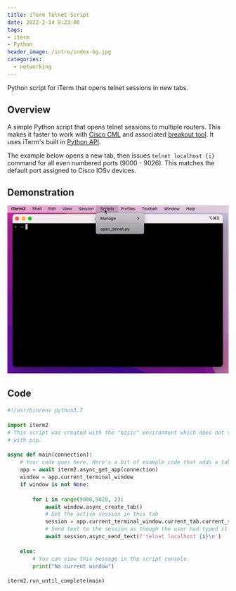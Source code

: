 ```yaml
---
title: iTerm Telnet Script
date: 2022-2-14 8:23:00
tags:
- iterm
- Python
header_image: /intro/index-bg.jpg
categories:
  - networking
---
```

Python script for iTerm that opens telnet sessions in new tabs.
<!-- more -->

## Overview
A simple Python script that opens telnet sessions to multiple routers. This makes it faster to work with [Cisco CML](https://www.cisco.com/c/en/us/products/cloud-systems-management/modeling-labs/index.html) and associated [breakout tool](https://developer.cisco.com/docs/modeling-labs/#!using-breakout-tool). It uses iTerm's built in [Python API](https://iterm2.com/python-api/tutorial/example.html).  

The example below opens a new tab, then issues `telnet localhost {i}` command for all even numbered ports (9000 - 9026). This matches the default port assigned to Cisco IOSv devices.

## Demonstration
![run-script](iterm-telnet-script/iterm-script.gif)

## Code
```Python
#!/usr/bin/env python3.7

import iterm2
# This script was created with the "basic" environment which does not support adding dependencies
# with pip.

async def main(connection):
    # Your code goes here. Here's a bit of example code that adds a tab to the current window:
    app = await iterm2.async_get_app(connection)
    window = app.current_terminal_window
    if window is not None:

        for i in range(9000,9028, 2):
            await window.async_create_tab()
            # Get the active session in this tab
            session = app.current_terminal_window.current_tab.current_session
            # Send text to the session as though the user had typed it
            await session.async_send_text(f'telnet localhost {i}\n')

    else:
        # You can view this message in the script console.
        print("No current window")

iterm2.run_until_complete(main)

```
